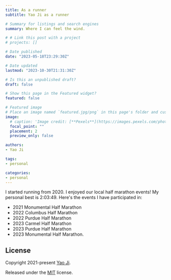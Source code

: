 ```yaml
---
title: As a runner
subtitle: Yao Ji as a runner

# Summary for listings and search engines
summary: Where I can feel the wind.

# # Link this post with a project
# projects: []

# Date published
date: "2023-05-18T23:29:30Z"

# Date updated
lastmod: "2023-10-30T21:31:30Z"

# Is this an unpublished draft?
draft: false

# Show this page in the Featured widget?
featured: false

# Featured image
# Place an image named `featured.jpg/png` in this page's folder and customize its options here.
image:
  # caption: 'Image credit: [**Pexels**](https://images.pexels.com/photos/5598288/pexels-photo-5598288.jpeg?auto=compress&cs=tinysrgb&dpr=3&h=750&w=1260)'
  focal_point: ""
  placement: 2
  preview_only: false

authors:
- Yao Ji

tags:
- personal

categories:
- personal
---
```


I started running from 2020. I enjoyed our local half marathon events! My personal best is 2:03:49. Here's the events I have participated in:
* 2021 Monumental Half Marathon
* 2022 Columbus Half Marathon 
* 2022 Purdue Half Marathon
* 2023 Carmel Half Marathon
* 2023 Purdue Half Marathon  
* 2023 Monumental Half Marathon. 
  


## License

Copyright 2021-present [Yao Ji](https://yaoji-academic.com/).

Released under the [MIT](https://github.com/wowchemy/wowchemy-hugo-modules/blob/master/LICENSE.md) license.
